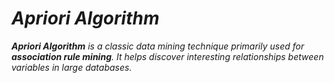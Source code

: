 # _Apriori Algorithm_

_**Apriori Algorithm** is a classic data mining technique primarily used for **association rule mining**. It helps discover interesting relationships between variables in large databases._
